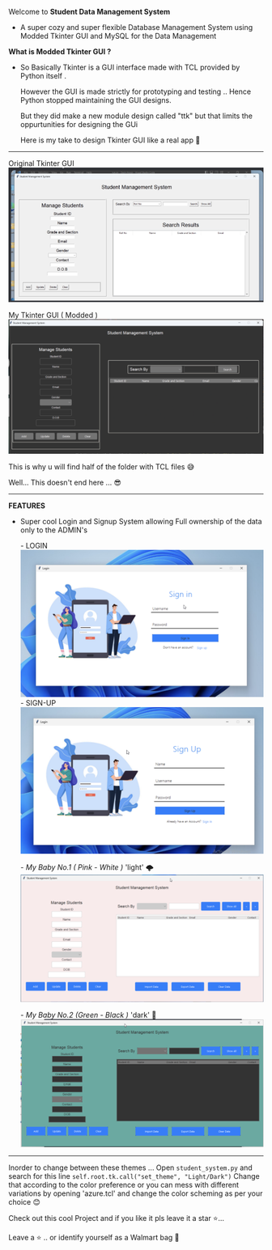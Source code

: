 Welcome to **Student Data Management System**

- A super cozy and super flexible Database Management System using Modded Tkinter GUI and MySQL for the Data Management

**What is Modded Tkinter GUI ?**
- So Basically Tkinter is a GUI interface made with TCL provided by Python itself .
  <p>However the GUI is made strictly for prototyping and testing .. Hence Python stopped maintaining the GUI designs.</p>
  But they did make a new module design called "ttk" but that limits the oppurtunities for designing the GUi

  Here is my take to design Tkinter GUI like a real app 🌇

------------------------------------------------------------------------------------------------------------------------------------

  <bold> Original Tkinter GUI </bold>
  <img src="bg_images/Original-Tk.png"/>

  <bold> My Tkinter GUI ( Modded ) </bold>
  <img src="bg_images/Modded-Tk.png"/>


  
This is why u will find half of the folder with TCL files 😅

<bold>Well... This doesn't end here ... 😎</bold>

------------------------------------------------------------------------------------------------------------------------------------
**FEATURES**
 - Super cool Login and Signup System allowing Full ownership of the data only to the ADMIN's

   <bold> - LOGIN</bold>
   <img src="bg_images/Login_page.png"/>
   <bold> - SIGN-UP</bold>
   <img src="bg_images/Signup_page.png"/>

   <bold> - _My Baby No.1 ( Pink - White )_</bold>  'light' 🌩️
   <img src="bg_images/Light-Tk.png"/>


   <bold> - _My Baby No.2 (Green - Black )_</bold>  'dark' 🎯
   <img src="bg_images/Dark-Tk.png"/>


 ------------------------------------------------------------------------------------------------------------------------------------  
Inorder to change between these themes ... Open `student_system.py` and search for this line `self.root.tk.call("set_theme", "Light/Dark")`
Change that according to the color preference or you can mess with different variations by opening 'azure.tcl' and change the color scheming as per your choice 😊

   
 <p>Check out this cool Project and if you like it pls leave it a star ⭐... </p>
 Leave a ⭐ .. or identify yourself as a Walmart bag 🔫




